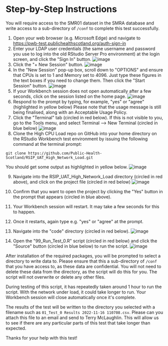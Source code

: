 # Step-by-Step Instructions

You will require access to the SMR01 dataset in the SMRA database and write access to a sub-directory of `/conf` to complete this test successfully.

1. Open your web browser (e.g. Microsoft Edge) and navigate to https://pwb-test.publichealthscotland.org/auth-sign-in
2. Enter your LDAP user credentials (the same username and password you use to log into the old RStudio Server Pro environment) at the login screen, and click the "Sign In" button.
![image](https://user-images.githubusercontent.com/45657289/199207525-4c36f541-c4fd-47e8-b86a-bd5488e89410.png)
3. Click the "+ New Session" button.
![image](https://user-images.githubusercontent.com/45657289/199207826-9fb88d1c-88e6-4418-9cec-1ec8a0f02875.png)
4. In the "New Session" pop-up box, scroll down to "OPTIONS" and ensure that CPUs is set to 1 and Memory set to 4096.  Just type these figures in the text boxes if you need to change them.  Then click the "Start Session" button.
![image](https://user-images.githubusercontent.com/45657289/199208631-7d5e7684-da50-47c2-8df1-aea6faa5381d.png)
5. If your Workbench session does not open automatically after a few seconds, click on the session listed on the home page.
![image](https://user-images.githubusercontent.com/45657289/199208971-bf977d57-b042-4e43-9e15-b9b107dc89bc.png)
6. Respond to the prompt by typing, for example, "yes" or "agree" (highlighted in yellow below)  Please note that the usage message is still being finalised, along with an Acceptable Usage Policy.
7. Click the "Terminal" tab (circled in red below).  If this is not visible to you, go to the Tools menu, and select Terminal --> New Terminal (circled in blue below)
![image](https://user-images.githubusercontent.com/45657289/199212981-8bae5c75-ec03-4a12-a2a7-7965ca5a0e1d.png)
8. Clone the High CPU Load repo on GitHub into your home directory on the RStudio Workbench test environment by issuing the following command at the terminal prompt:

`git clone https://github.com/Public-Health-Scotland/RSIP_UAT_High_Network_Load.git`

You should get some output as highlighted in yellow below.
![image](https://user-images.githubusercontent.com/45657289/201901718-89ca4fc0-d387-41d6-b85a-3da00d88fda9.png)

9. Navigate into the RSIP_UAT_High_Network_Load directory (circled in red above), and click on the project file (circled in red below)
![image](https://user-images.githubusercontent.com/45657289/201902148-ba5120fd-8ac8-435f-9a8e-2d10a7297e79.png)

10. Confirm that you want to open the project by clicking the "Yes" button in the prompt that appears (circled in blue above).
11. Your Workbench session will restart.  It may take a few seconds for this to happen.
12. Once it restarts, again type e.g. "yes" or "agree" at the prompt.
13. Navigate into the "code" directory (circled in red below).
![image](https://user-images.githubusercontent.com/45657289/201902988-06fd91ec-f6d9-48bb-b0b8-c2c775bb9d58.png)

14. Open the "99_Run_Test_0.R" script (circled in red below) and click the "Source" button (circled in blue below) to run the script.
![image](https://user-images.githubusercontent.com/45657289/201903504-2b75019a-79b7-4e62-ac24-9e55cdd13aa3.png)

After installation of the required packages, you will be prompted to select a directory to write data to.  Please ensure that this a sub-directory of `/conf` that you have access to, as these data are confidential.  You will not need to delete these data from the directory, as the script will do this for you.  The script will not overwrite or delete any other files.

During testing of this script, it has repeatedly taken around 1 hour to run the script.  With the network under load, it could take longer to run. Your Workbench session will close automatically once it's complete.

The results of the test will be written to the directory you selected with a filename such as `01_Test_0 Results 2022-11-16 110708.csv`.  Please can you attach this file to an email and send to Terry McLaughlin.  This will allow us to see if there are any particular parts of this test that take longer than expected.

Thanks for your help with this test!
